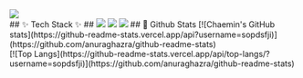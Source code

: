 <div>
  <!--Header-->
  <img src="https://capsule-render.vercel.app/api?type=venom&color=auto&height=200&section=header&text=Chaemin's%20Github&fontSize=90" />
</div>

<div>
  <!--Body-->
  ## ✨ Tech Stack ✨ ##
  <img src="https://img.shields.io/badge/Python-3776AB?style=flat-square&logo=Python&logoColor=white&height=10"/>  <img src="https://img.shields.io/badge/Flutter-02569B?style=flat-square&logo=Flutter&logoColor=white&height=30"/>  <img src="https://img.shields.io/badge/Dart-0175C2?style=flat-square&logo=Dart&logoColor=white&height=30"/>
  ## 🤔 Github Stats
  [![Chaemin's GitHub stats](https://github-readme-stats.vercel.app/api?username=sopdsfji)](https://github.com/anuraghazra/github-readme-stats)
  <br/>
  [![Top Langs](https://github-readme-stats.vercel.app/api/top-langs/?username=sopdsfji)](https://github.com/anuraghazra/github-readme-stats)
  
</div>

